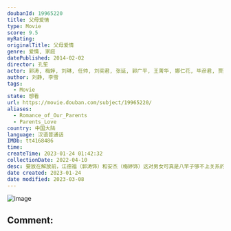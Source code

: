 ```yaml
---
doubanId: 19965220
title: 父母爱情
type: Movie
score: 9.5
myRating: 
originalTitle: 父母爱情
genre: 爱情, 家庭
datePublished: 2014-02-02
director: 孔笙
actor: 郭涛, 梅婷, 刘琳, 任帅, 刘奕君, 张延, 郭广平, 王菁华, 娜仁花, 毕彦君, 贾延鹏, 关晓彤, 方慧, 黄诗佳, 张陆, 张龄心, 杨立新, 刘天池, 刘敏涛, 王永泉, 赵千紫, 杨司晨, 崔明浩, 石云鹏, 柳明明, 张娇娇, 陈雅熙, 张乐昊旻, 彭婧, 张琛, 李金江, 赵一龙, 郭鹏, 李超, 王宏, 张昕琦, 张昕瑶, 柳欣言, 战鹤文, 陈旭, 黄海, 张九妹, 林龙麒, 王丹彤, 王天泽, 李晓川, 吕添尧, 刘凌志, 杨晓丹, 张元戎, 黄岗, 王仪伟, 傅晓娜, 兰娟, 阚博, 蒋雯丽, 杨心仪, 江昊桐, 刘欣, 陈婧旸, 姜广涛, 刘洪源, 白雪岑, 徐玺涵, 李小川
author: 刘静, 李雪
tags:
  - Movie
state: 想看
url: https://movie.douban.com/subject/19965220/
aliases:
  - Romance_of_Our_Parents
  - Parents_Love
country: 中国大陆
language: 汉语普通话
IMDb: tt4168486
time: 
createTime: 2023-01-24 01:42:32
collectionDate: 2022-04-10
desc: 要放在解放前，江德福（郭涛饰）和安杰（梅婷饰）这对男女可真是八竿子够不上关系的两个人。他们一个是年轻有为、干练果敢的海军军官，一个是从小养尊处优、娇媚华贵的资本家小姐，但20世纪50年代的沧桑巨变...
date created: 2023-01-24
date modified: 2023-03-08
---
```


![image](p2554351588.jpg)

Comment:
---
